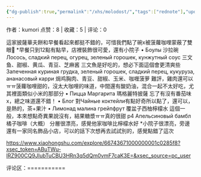 ```yaml
---
{"dg-publish":true,"permalink":"/xhs/molodost/","tags":["rednote"],"updated":"2025-03-17T21:39:26.940+08:00"}
---
```


作者：kumori
点赞：8   |   收藏：5   |   评论：0

這家披薩華夫餅和早餐看起來都挺不錯的，可惜我們點了碗x被菠蘿咖哩蒙蔽了雙眼🤣
*早餐只到12點有點早，店裡裝飾很可愛，還有小院子
• Боулы 沙拉碗
Лосось, сладкий перец, огурец, зеленый горошек, кунжутный соус 三文鱼、甜椒、黄瓜、青豆、芝麻酱 三文魚是好吃的，想必下面這個會更清爽些
Запеченная куриная грудка, зеленый горошек, сладкий перец, кукуруза, ананасовый карри 焗鸡胸肉、青豆、甜椒、玉米、咖喱菠萝 難評，雞肉還可以ㅠㅠ菠蘿咖哩甜的，沒太大咖哩的味道，中間還有酸奶油，混合一起不太好吃，尤其裡面類似小米的那部分
• Пицца Маргарита 瑪格麗特披薩 忘了有沒有番茄味x，總之味道還不錯！
• Блог 對Чайные коктейли有點好奇所以點了，還可以，是熱的，茶+果汁
• Лимонад малина грейпфрут 覆盆子西柚檸檬水 這個一般，本來想點奇異果說沒有，結果糖漿ㅠㅠ真的很甜
p4 Апельсиновый бамбл 橘子咖啡（大概） 分層很漂亮，感覺他家咖啡比檸檬水好
*小院子很漂亮，旁邊還有一家同名飾品小店，可以的話下次想再去試試別的，感覺點錯了這次

https://www.xiaohongshu.com/explore/66743671000000001c0285f8?xsec_token=ABuTWu-lRZ900CQ9JIubTuCBU3HRn3q5dQm0vmF7caK3E=&xsec_source=pc_user

评论区：===========

